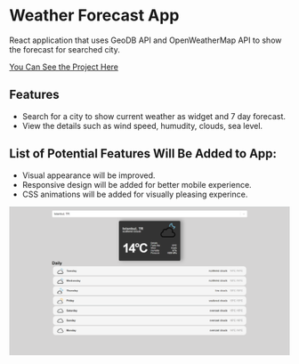 # Weather Forecast App

React application that uses GeoDB API and OpenWeatherMap API to show the forecast for searched city.

[You Can See the Project Here](https://kubilayture-react-weather-app.netlify.app/)

## Features

- Search for a city to show current weather as widget and 7 day forecast.
- View the details such as wind speed, humudity, clouds, sea level.

## List of Potential Features Will Be Added to App:

- Visual appearance will be improved.
- Responsive design will be added for better mobile experience.
- CSS animations will be added for visually pleasing experince.

![image info](/public/Screenshot.png)
